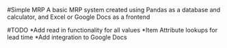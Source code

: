 #Simple MRP
A basic MRP system created using Pandas as a database and calculator, and Excel or Google Docs as a frontend

#TODO
*Add read in functionality for all values
*Item Attribute lookups for lead time
*Add integration to Google Docs